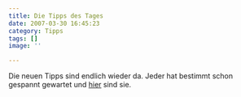 ```yaml
---
title: Die Tipps des Tages
date: 2007-03-30 16:45:23
category: Tipps
tags: []
image: ''

---
```


Die neuen Tipps sind endlich wieder da. Jeder hat bestimmt schon gespannt gewartet und [hier](http://www.misantropolis.de/?inc=tipps) sind sie.
